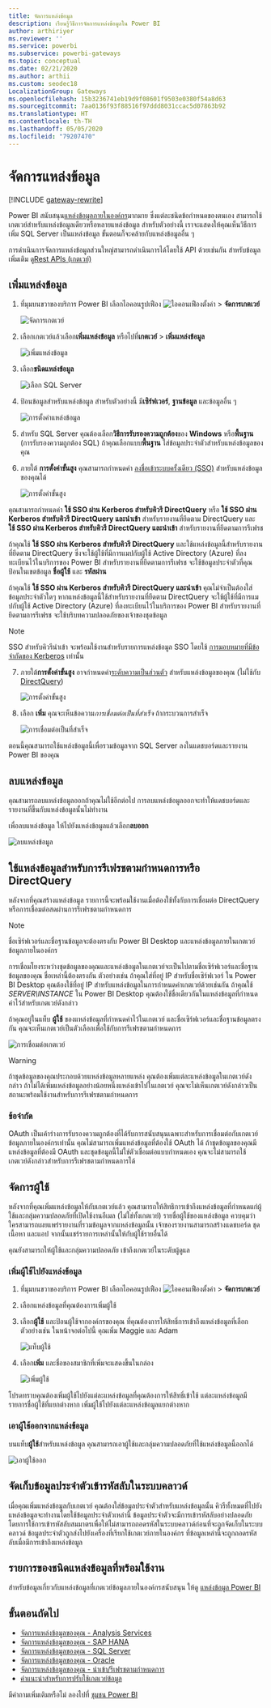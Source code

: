 ```yaml
---
title: จัดการแหล่งข้อมูล
description: เรียนรู้วิธีการจัดการแหล่งข้อมูลใน Power BI
author: arthiriyer
ms.reviewer: ''
ms.service: powerbi
ms.subservice: powerbi-gateways
ms.topic: conceptual
ms.date: 02/21/2020
ms.author: arthii
ms.custom: seodec18
LocalizationGroup: Gateways
ms.openlocfilehash: 15b3236741eb19d9f08601f9503e0380f54a8d63
ms.sourcegitcommit: 7aa0136f93f88516f97ddd8031ccac5d07863b92
ms.translationtype: HT
ms.contentlocale: th-TH
ms.lasthandoff: 05/05/2020
ms.locfileid: "79207470"
---
```

# <a name="manage-data-sources"></a>จัดการแหล่งข้อมูล

[!INCLUDE [gateway-rewrite](includes/gateway-rewrite.md)]

Power BI สนับสนุน[แหล่งข้อมูลภายในองค์กร](power-bi-data-sources.md)มากมาย ซึ่งแต่ละชนิดข้อกำหนดของตนเอง สามารถใช้เกตเวย์สำหรับแหล่งข้อมูลเดียวหรือหลายแหล่งข้อมูล สำหรับตัวอย่างนี้ เราจะแสดงให้คุณเห็นวิธีการเพิ่ม SQL Server เป็นแหล่งข้อมูล ขั้นตอนก็จะคล้ายกับแหล่งข้อมูลอื่น ๆ

การดำเนินการจัดการแหล่งข้อมูลส่วนใหญ่สามารถดำเนินการได้โดยใช้ API ด้วยเช่นกัน สำหรับข้อมูลเพิ่มเติม ดู[Rest APIs (เกตเวย์)](/rest/api/power-bi/gateways)

## <a name="add-a-data-source"></a>เพิ่มแหล่งข้อมูล

1. ที่มุมบนขวาของบริการ Power BI เลือกไอคอนรูปเฟือง ![ไอคอนเฟืองตั้งค่า](media/service-gateway-data-sources/icon-gear.png) > **จัดการเกตเวย์**

    ![จัดการเกตเวย์](media/service-gateway-data-sources/manage-gateways.png)

2. เลือกเกตเวย์แล้วเลือก**เพิ่มแหล่งข้อมูล** หรือไปที่**เกตเวย์** > **เพิ่มแหล่งข้อมูล**

    ![เพิ่มแหล่งข้อมูล](media/service-gateway-data-sources/add-data-source.png)

3. เลือก**ชนิดแหล่งข้อมูล**

    ![เลือก SQL Server](media/service-gateway-data-sources/select-sql-server.png)

4. ป้อนข้อมูลสำหรับแหล่งข้อมูล สำหรับตัวอย่างนี้ มี**เซิร์ฟเวอร์**, **ฐานข้อมูล** และข้อมูลอื่น ๆ 

    ![การตั้งค่าแหล่งข้อมูล](media/service-gateway-data-sources/data-source-settings.png)

5. สำหรับ SQL Server คุณต้องเลือก**วิธีการรับรองความถูกต้อง**ของ **Windows** หรือ**พื้นฐาน** (การรับรองความถูกต้อง SQL) ถ้าคุณเลือกแบบ**พื้นฐาน** ใส่ข้อมูลประจำตัวสำหรับแหล่งข้อมูลของคุณ

6. ภายใต้ **การตั้งค่าขั้นสูง** คุณสามารถกำหนดค่า [ลงชื่อเข้าระบบครั้งเดียว (SSO)](service-gateway-sso-overview.md) สำหรับแหล่งข้อมูลของคุณได้ 

    ![การตั้งค่าขั้นสูง](media/service-gateway-data-sources/advanced-settings-02.png)

คุณสามารถกำหนดค่า **ใช้ SSO ผ่าน Kerberos สำหรับคิวรี DirectQuery**  หรือ **ใช้ SSO ผ่าน Kerberos สำหรับคิวรี DirectQuery และนำเข้า** สำหรับรายงานที่ยึดตาม DirectQuery และ **ใช้ SSO ผ่าน Kerberos สำหรับคิวรี DirectQuery และนำเข้า** สำหรับรายงานที่ยึดตามการรีเฟรช

ถ้าคุณใช้ **ใช้ SSO ผ่าน Kerberos สำหรับคิวรี DirectQuery** และใช้แหล่งข้อมูลนี้สำหรับรายงานที่ยึดตาม DirectQuery ซึ่งจะใช้ผู้ใช้ที่มีการแมปกับผู้ใช้ Active Directory (Azure) ที่ลงทะเบียนไว้ในบริการของ Power BI สำหรับรายงานที่ยึดตามการรีเฟรช จะใช้ข้อมูลประจำตัวที่คุณป้อนในเขตข้อมูล **ชื่อผู้ใช้** และ **รหัสผ่าน**

ถ้าคุณใช้ **ใช้ SSO ผ่าน Kerberos สำหรับคิวรี DirectQuery และนำเข้า** คุณไม่จำเป็นต้องใส่ข้อมูลประจำตัวใดๆ หากแหล่งข้อมูลนี้ใช้สำหรับรายงานที่ยึดตาม DirectQuery จะใช้ผู้ใช้ที่มีการแมปกับผู้ใช้ Active Directory (Azure) ที่ลงทะเบียนไว้ในบริการของ Power BI  สำหรับรายงานที่ยึดตามการรีเฟรช จะใช้บริบทความปลอดภัยของเจ้าของชุดข้อมูล

> [!NOTE]
>SSO สำหรับคิวรีนำเข้า จะพร้อมใช้งานสำหรับรายการแหล่งข้อมูล SSO โดยใช้ [การมอบหมายที่มีข้อจำกัดของ Kerberos](service-gateway-sso-kerberos.md) เท่านั้น

7. ภายใต้**การตั้งค่าขั้นสูง** อาจกำหนดค่า[ระดับความเป็นส่วนตัว](https://support.office.com/article/Privacy-levels-Power-Query-CC3EDE4D-359E-4B28-BC72-9BEE7900B540) สำหรับแหล่งข้อมูลของคุณ (ไม่ใช้กับ [DirectQuery](desktop-directquery-about.md))

    ![การตั้งค่าขั้นสูง](media/service-gateway-data-sources/advanced-settings.png)

8. เลือก **เพิ่ม** คุณจะเห็นข้อความ*การเชื่อมต่อเป็นที่สำเร็จ* ถ้ากระบวนการสำเร็จ

    ![การเชื่อมต่อเป็นที่สำเร็จ](media/service-gateway-data-sources/connection-successful.png)

ตอนนี้คุณสามารถใช้แหล่งข้อมูลนี้เพื่อรวมข้อมูลจาก SQL Server ลงในแดชบอร์ดและรายงาน Power BI ของคุณ

## <a name="remove-a-data-source"></a>ลบแหล่งข้อมูล

คุณสามารถลบแหล่งข้อมูลออกถ้าคุณไม่ใช้อีกต่อไป การลบแหล่งข้อมูลออกจะทำให้แดชบอร์ดและรายงานที่ขึ้นกับแหล่งข้อมูลนั้นไม่ทำงาน

เพื่อลบแหล่งข้อมูล ให้ไปยังแหล่งข้อมูลแล้วเลือก**ลบออก**

![ลบแหล่งข้อมูล](media/service-gateway-data-sources/remove-data-source.png)

## <a name="use-the-data-source-for-scheduled-refresh-or-directquery"></a>ใช้แหล่งข้อมูลสำหรับการรีเฟรชตามกำหนดการหรือ DirectQuery

หลังจากที่คุณสร้างแหล่งข้อมูล รายการนี้จะพร้อมใช้งานเมื่อต้องใช้ทั้งกับการเชื่อมต่อ DirectQuery หรือการเชื่อมต่อสดผ่านการรีเฟรชตามกำหนดการ

> [!NOTE]
>ชื่อเซิร์ฟเวอร์และชื่อฐานข้อมูลจะต้องตรงกับ Power BI Desktop และแหล่งข้อมูลภายในเกตเวย์ข้อมูลภายในองค์กร

การเชื่อมโยงระหว่างชุดข้อมูลของคุณและแหล่งข้อมูลในเกตเวย์จะเป็นไปตามชื่อเซิร์ฟเวอร์และชื่อฐานข้อมูลของคุณ ชื่อเหล่านี้ต้องตรงกัน ตัวอย่างเช่น ถ้าคุณใส่ที่อยู่ IP สำหรับชื่อเซิร์ฟเวอร์ ใน Power BI Desktop คุณต้องใช้ที่อยู่ IP สำหรับแหล่งข้อมูลในการกำหนดค่าเกตเวย์ด้วยเช่นกัน ถ้าคุณใช้ *SERVER\INSTANCE* ใน Power BI Desktop คุณต้องใช้ชื่อเดียวกันในแหล่งข้อมูลที่กำหนดค่าไว้สำหรับเกตเวย์ดังกล่าว

ถ้าคุณอยู่ในแท็บ **ผู้ใช้** ของแหล่งข้อมูลที่กำหนดค่าไว้ในเกตเวย์ และชื่อเซิร์ฟเวอร์และชื่อฐานข้อมูลตรงกัน คุณจะเห็นเกตเวย์เป็นตัวเลือกเพื่อใช้กับการรีเฟรชตามกำหนดการ

![การเชื่อมต่อเกตเวย์](media/service-gateway-data-sources/gateway-connection.png)

> [!WARNING]
> ถ้าชุดข้อมูลของคุณประกอบด้วยแหล่งข้อมูลหลายแหล่ง คุณต้องเพิ่มแต่ละแหล่งข้อมูลในเกตเวย์ดังกล่าว ถ้าไม่ได้เพิ่มแหล่งข้อมูลอย่างน้อยหนึ่งแหล่งเข้าไปในเกตเวย์ คุณจะไม่เห็นเกตเวย์ดังกล่าวเป็นสถานะพร้อมใช้งานสำหรับการรีเฟรชตามกำหนดการ

### <a name="limitations"></a>ข้อจำกัด

OAuth เป็นเค้าร่างการรับรองความถูกต้องที่ได้รับการสนับสนุนเฉพาะสำหรับการเชื่อมต่อกับเกตเวย์ข้อมูลภายในองค์กรเท่านั้น คุณไม่สามารถเพิ่มแหล่งข้อมูลที่ต้องใช้ OAuth ได้ ถ้าชุดข้อมูลของคุณมีแหล่งข้อมูลที่ต้องมี OAuth และชุดข้อมูลนี้ไม่ใช่ตัวเชื่อมต่อแบบกำหนดเอง คุณจะไม่สามารถใช้เกตเวย์ดังกล่าวสำหรับการรีเฟรชตามกำหนดการได้

## <a name="manage-users"></a>จัดการผู้ใช้

หลังจากที่คุณเพิ่มแหล่งข้อมูลให้กับเกตเวย์แล้ว คุณสามารถให้สิทธิการเข้าถึงแหล่งข้อมูลที่กำหนดแก่ผู้ใช้และกลุ่มความปลอดภัยที่เปิดใช้งานอีเมล (ไม่ใช่ทั้งเกตเวย์) รายชื่อผู้ใช้ของแหล่งข้อมูล ควบคุมว่าใครสามารถเผยแพร่รายงานที่รวมข้อมูลจากแหล่งข้อมูลนั้น เจ้าของรายงานสามารถสร้างแดชบอร์ด ชุดเนื้อหา และแอป จากนั้นแชร์รายการเหล่านั้นให้กับผู้ใช้รายอื่นได้

คุณยังสามารถให้ผู้ใช้และกลุ่มความปลอดภัย เข้าถึงเกตเวย์ในระดับผู้ดูแล

### <a name="add-users-to-a-data-source"></a>เพิ่มผู้ใช้ไปยังแหล่งข้อมูล

1. ที่มุมบนขวาของบริการ Power BI เลือกไอคอนรูปเฟือง ![ไอคอนเฟืองตั้งค่า](media/service-gateway-data-sources/icon-gear.png) > **จัดการเกตเวย์**

2. เลือกแหล่งข้อมูลที่คุณต้องการเพิ่มผู้ใช้

3. เลือก**ผู้ใช้** และป้อนผู้ใช้จากองค์กรของคุณ ที่คุณต้องการให้สิทธิ์การเข้าถึงแหล่งข้อมูลที่เลือก ตัวอย่างเช่น ในหน้าจอต่อไปนี้ คุณเพิ่ม Maggie และ Adam

    ![แท็บผู้ใช้](media/service-gateway-data-sources/users-tab.png)

4. เลือก**เพิ่ม** และชื่อของสมาชิกที่เพิ่มจะแสดงขึ้นในกล่อง

    ![เพิ่มผู้ใช้](media/service-gateway-data-sources/add-user.png)

โปรดทราบคุณต้องเพิ่มผู้ใช้ไปยังแต่ละแหล่งข้อมูลที่คุณต้องการให้สิทธิ์เข้าใช้ แต่ละแหล่งข้อมูลมีรายการชื่อผู้ใช้ที่แยกต่างหาก เพิ่มผู้ใช้ไปยังแต่ละแหล่งข้อมูลแยกต่างหาก

### <a name="remove-users-from-a-data-source"></a>เอาผู้ใช้ออกจากแหล่งข้อมูล

บนแท็บ**ผู้ใช้**สำหรับแหล่งข้อมูล คุณสามารถเอาผู้ใช้และกลุ่มความปลอดภัยที่ใช้แหล่งข้อมูลนี้ออกได้

![เอาผู้ใช้ออก](media/service-gateway-data-sources/remove-user.png)

## <a name="store-encrypted-credentials-in-the-cloud"></a>จัดเก็บข้อมูลประจำตัวเข้ารหัสลับในระบบคลาวด์

เมื่อคุณเพิ่มแหล่งข้อมูลกับเกตเวย์ คุณต้องใส่ข้อมูลประจำตัวสำหรับแหล่งข้อมูลนั้น คิวรีทั้งหมดที่ไปยังแหล่งข้อมูลจะทำงานโดยใช้ข้อมูลประจำตัวเหล่านี้ ข้อมูลประจำตัวจะมีการเข้ารหัสลับอย่างปลอดภัย โดยการใช้การเข้ารหัสลับสมมาตรเพื่อให้ไม่สามารถถอดรหัสในระบบคลาวด์ก่อนที่จะถูกจัดเก็บในระบบคลาวด์ ข้อมูลประจำตัวถูกส่งไปยังเครื่องที่เรียกใช้เกตเวย์ภายในองค์กร ที่ข้อมูลเหล่านี้จะถูกถอดรหัสลับเมื่อมีการเข้าถึงแหล่งข้อมูล

## <a name="list-of-available-data-source-types"></a>รายการของชนิดแหล่งข้อมูลที่พร้อมใช้งาน

สำหรับข้อมูลเกี่ยวกับแหล่งข้อมูลที่เกตเวย์ข้อมูลภายในองค์กรสนับสนุน ให้ดู [แหล่งข้อมูล Power BI](power-bi-data-sources.md)

## <a name="next-steps"></a>ขั้นตอนถัดไป

* [จัดการแหล่งข้อมูลของคุณ - Analysis Services](service-gateway-enterprise-manage-ssas.md)
* [จัดการแหล่งข้อมูลของคุณ - SAP HANA](service-gateway-enterprise-manage-sap.md)
* [จัดการแหล่งข้อมูลของคุณ - SQL Server](service-gateway-enterprise-manage-sql.md)
* [จัดการแหล่งข้อมูลของคุณ - Oracle](service-gateway-onprem-manage-oracle.md)
* [จัดการแหล่งข้อมูลของคุณ - นำเข้า/รีเฟรชตามกำหนดการ](service-gateway-enterprise-manage-scheduled-refresh.md)
* [คำแนะนำสำหรับการปรับใช้เกตเวย์ข้อมูล](service-gateway-deployment-guidance.md)

มีคำถามเพิ่มเติมหรือไม่ ลองไปที่ [ชุมชน Power BI](https://community.powerbi.com/)
